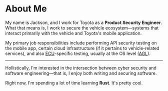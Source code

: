 # About Me

My name is Jackson, and I work for Toyota as a **Product Security Engineer**. What that means is, I work to secure the vehicle ecosystem—systems that interact primarily with the vehicle and Toyota's mobile application.

My primary job responsibilities include performing API security testing on the mobile app, certain cloud infrastructure (if it pertains to vehicle-related services), and also [ECU](https://en.wikipedia.org/wiki/Electronic_control_unit)-specific testing, usually at the OS level ([AGL](https://www.automotivelinux.org/)).

---

Hollistically, I'm interested in the intersection between cyber security and software engineering—that is, I enjoy both writing and securing software.

Right now, I'm spending a lot of time learning **Rust**. It's pretty cool.
